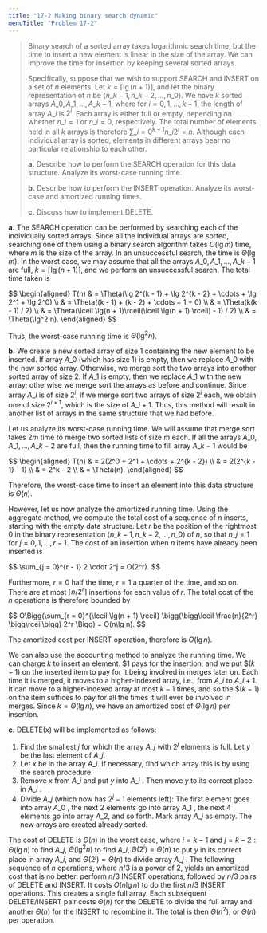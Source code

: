 ```yaml
---
title: "17-2 Making binary search dynamic"
menuTitle: "Problem 17-2"
---
```


> Binary search of a sorted array takes logarithmic search time, but the time to insert a new element is linear in the size of the array. We can improve the time for insertion by keeping several sorted arrays.
>
> Specifically, suppose that we wish to support $\text{SEARCH}$ and $\text{INSERT}$ on a set of $n$ elements. Let $k = \lceil \lg(n + 1) \rceil$, and let the binary representation of $n$ be $\langle n\_{k - 1}, n\_{k - 2}, \ldots, n\_0 \rangle$. We have $k$ sorted arrays $A\_0, A\_1, \ldots, A\_{k - 1}$, where for $i = 0, 1, \ldots, k - 1$, the length of array $A\_i$ is $2^i$. Each array is either full or empty, depending on whether $n\_i = 1$ or $n\_i = 0$, respectively. The total number of elements held in all $k$ arrays is therefore $\sum\_{i = 0}^{k - 1} n\_i 2^i = n$. Although each individual array is sorted, elements in different arrays bear no particular relationship to each other.
>
> **a.** Describe how to perform the $\text{SEARCH}$ operation for this data structure. Analyze its worst-case running time.
>
> **b.** Describe how to perform the $\text{INSERT}$ operation. Analyze its worst-case and amortized running times.
>
> **c.** Discuss how to implement $\text{DELETE}$.

**a.** The $\text{SEARCH}$ operation can be performed by searching each of the individually sorted arrays. Since all the individual arrays are sorted, searching one of them using a binary search algorithm takes $O(\lg m)$ time, where $m$ is the size of the array. In an unsuccessful search, the time is $\Theta(\lg m)$. In the worst case, we may assume that all the arrays $A\_0, A\_1, \ldots, A\_{k - 1}$ are full, $k = \lceil \lg(n + 1) \rceil$, and we perform an unsuccessful search. The total time taken is

<div>
$$
\begin{aligned}
T(n) & = \Theta(\lg 2^{k - 1} + \lg 2^{k - 2} + \cdots + \lg 2^1 + \lg 2^0) \\
     & = \Theta((k - 1) + (k - 2) + \cdots + 1 + 0) \\
     & = \Theta(k(k - 1) / 2) \\
     & = \Theta(\lceil \lg(n + 1)\rceil(\lceil \lg(n + 1) \rceil) - 1) / 2) \\
     & = \Theta(\lg^2 n).
\end{aligned}
$$
</div>

Thus, the worst-case running time is $\Theta(\lg^2 n)$.

**b.** We create a new sorted array of size $1$ containing the new element to be inserted. If array $A\_0$ (which has size $1$) is empty, then we replace $A\_0$ with the new sorted array. Otherwise, we merge sort the two arrays into another sorted array of size $2$. If $A\_1$ is empty, then we replace $A\_1$ with the new array; otherwise we merge sort the arrays as before and continue. Since array $A\_i$ is of size $2^i$, if we merge sort two arrays of size $2^i$ each, we obtain one of size $2^{i + 1}$, which is the size of $A\_{i + 1}$. Thus, this method will result in another list of arrays in the same structure that we had before.

Let us analyze its worst-case running time. We will assume that merge sort takes $2m$ time to merge two sorted lists of size $m$ each. If all the arrays $A\_0, A\_1, \ldots, A\_{k - 2}$ are full, then the running time to fill array $A\_{k - 1}$ would be

<div>
$$
\begin{aligned}
T(n) & = 2(2^0 + 2^1 + \cdots + 2^{k - 2}) \\
     & = 2(2^{k - 1} - 1) \\
     & = 2^k - 2 \\
     & = \Theta(n).
\end{aligned}
$$
</div>

Therefore, the worst-case time to insert an element into this data structure is $\Theta(n)$.

However, let us now analyze the amortized running time. Using the aggregate method, we compute the total cost of a sequence of $n$ inserts, starting with the empty data structure. Let $r$ be the position of the rightmost $0$ in the binary representation $\langle n\_{k - 1}, n\_{k - 2}, \ldots, n\_0 \rangle$ of $n$, so that $n\_j = 1$ for $j = 0, 1, \ldots, r - 1$. The cost of an insertion when $n$ items have already been inserted is

<div>
$$
\sum_{j = 0}^{r - 1} 2 \cdot 2^j = O(2^r).
$$
</div>

Furthermore, $r = 0$ half the time, $r = 1$ a quarter of the time, and so on. There are at most $\lceil n / 2^r \rceil$ insertions for each value of $r$. The total cost of the $n$ operations is therefore bounded by

<div>
$$
O\Bigg(\sum_{r = 0}^{\lceil \lg(n + 1) \rceil} \bigg(\bigg\lceil \frac{n}{2^r} \bigg\rceil\bigg) 2^r \Bigg) = O(n\lg n).
$$
</div>

The amortized cost per $\text{INSERT}$ operation, therefore is $O(\lg n)$.

We can also use the accounting method to analyze the running time. We can charge $k$ to insert an element. $\$1$ pays for the insertion, and we put $\$(k - 1)$ on the inserted item to pay for it being involved in merges later on. Each time it is merged, it moves to a higher-indexed array, i.e., from $A\_i$ to $A\_{i + 1}$. It can move to a higher-indexed array at most $k - 1$ times, and so the $\$(k - 1)$ on the item suffices to pay for all the times it will ever be involved in merges. Since $k = \Theta(\lg n)$, we have an amortized cost of $\Theta(\lg n)$ per insertion.

**c.** $\text{DELETE}(x)$ will be implemented as follows:

1. Find the smallest $j$ for which the array $A\_j$ with $2^j$ elements is full. Let $y$ be the last element of $A\_j$.
2. Let $x$ be in the array $A\_i$. If necessary, find which array this is by using the search procedure.
3. Remove $x$ from $A\_i$ and put $y$ into $A\_i$ . Then move $y$ to its correct place in $A\_i$ .
4. Divide $A\_j$ (which now has $2^j - 1$ elements left): The first element goes into array $A\_0$ , the next 2 elements go into array $A\_1$ , the next 4 elements go into array $A\_2$, and so forth. Mark array $A\_j$ as empty. The new arrays are created already sorted.

The cost of $\text{DELETE}$ is $\Theta(n)$ in the worst case, where $i = k - 1$ and $j = k - 2: \Theta(\lg n)$ to find $A\_j$, $\Theta(\lg^2 n)$ to find $A\_i$, $\Theta(2^i) = \Theta(n)$ to put $y$ in its correct place in array $A\_i$, and $\Theta(2^j) = \Theta(n)$ to divide array $A\_j$ . The following sequence of $n$ operations, where $n / 3$ is a power of $2$, yields an amortized cost that is no better: perform $n / 3$ $\text{INSERT}$ operations, followed by $n / 3$ pairs of $\text{DELETE}$ and $\text{INSERT}$. It costs $O(n\lg n)$ to do the first $n / 3$ $\text{INSERT}$ operations. This creates a single full array. Each subsequent $\text{DELETE}$/$\text{INSERT}$ pair costs $\Theta(n)$ for the $\text{DELETE}$ to divide the full array and another $\Theta(n)$ for the $\text{INSERT}$ to recombine it. The total is then $\Theta(n^2)$, or $\Theta(n)$ per operation.
